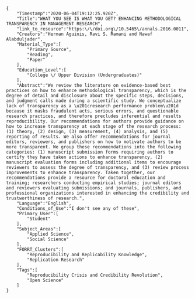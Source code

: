 
    {
        "Timestamp":"2020-06-04T19:12:25.920Z",
        "Title":"WHAT YOU SEE IS WHAT YOU GET? ENHANCING METHODOLOGICAL TRANSPARENCY IN MANAGEMENT RESEARCH",
        "link_to_resource":"https:\/\/doi.org\/10.5465\/annals.2016.0011",
        "Creators":"Herman Aguinis, Ravi S. Ramani and Nawaf Alabduljader",
        "Material_Type":[
            "Primary Source",
            "Reading",
            "Paper"
        ],
        "Education_Level":[
            "College \/ Upper Division (Undergraduates)"
        ],
        "Abstract":"We review the literature on evidence-based best practices on how to enhance methodological transparency, which is the degree of detail and disclosure about the specific steps, decisions, and judgment calls made during a scientific study. We conceptualize lack of transparency as a \u201cresearch performance problem\u201d because it masks fraudulent acts, serious errors, and questionable research practices, and therefore precludes inferential and results reproducibility. Our recommendations for authors provide guidance on how to increase transparency at each stage of the research process: (1) theory, (2) design, (3) measurement, (4) analysis, and (5) reporting of results. We also offer recommendations for journal editors, reviewers, and publishers on how to motivate authors to be more transparent. We group these recommendations into the following categories: (1) manuscript submission forms requiring authors to certify they have taken actions to enhance transparency, (2) manuscript evaluation forms including additional items to encourage reviewers to assess the degree of transparency, and (3) review process improvements to enhance transparency. Taken together, our recommendations provide a resource for doctoral education and training; researchers conducting empirical studies; journal editors and reviewers evaluating submissions; and journals, publishers, and professional organizations interested in enhancing the credibility and trustworthiness of research.",
        "Language":"English",
        "Conditions_of_Use":"I don't see any of these",
        "Primary_User":[
            "Student"
        ],
        "Subject_Areas":[
            "Applied Science",
            "Social Science"
        ],
        "FORRT_Clusters":[
            "Reproducibility and Replicability Knowledge",
            "Replication Research"
        ],
        "Tags":[
            "Reproducibility Crisis and Credibility Revolution",
            "Open Science"
        ]
    }
